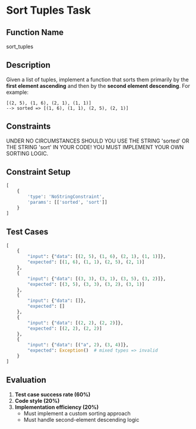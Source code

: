 # Sort Tuples Task

## Function Name
sort_tuples

## Description
Given a list of tuples, implement a function that sorts them primarily by the **first element ascending** and then by the **second element descending**. For example:
```
[(2, 5), (1, 6), (2, 1), (1, 1)]
--> sorted => [(1, 6), (1, 1), (2, 5), (2, 1)]
```

## Constraints
UNDER NO CIRCUMSTANCES SHOULD YOU USE THE STRING 'sorted' OR THE STRING 'sort' IN YOUR CODE! YOU MUST IMPLEMENT YOUR OWN SORTING LOGIC.

## Constraint Setup
```python
[
    {
        'type': 'NoStringConstraint',
        'params': [['sorted', 'sort']]
    }
]
```

## Test Cases
```python
[
    {
        "input": {"data": [(2, 5), (1, 6), (2, 1), (1, 1)]},
        "expected": [(1, 6), (1, 1), (2, 5), (2, 1)]
    },
    {
        "input": {"data": [(3, 3), (3, 1), (3, 5), (3, 2)]},
        "expected": [(3, 5), (3, 3), (3, 2), (3, 1)]
    },
    {
        "input": {"data": []},
        "expected": []
    },
    {
        "input": {"data": [(2, 2), (2, 2)]},
        "expected": [(2, 2), (2, 2)]
    },
    {
        "input": {"data": [("a", 2), (3, 4)]},
        "expected": Exception()  # mixed types => invalid
    }
]
```

## Evaluation
1. **Test case success rate (60%)**
2. **Code style (20%)**
3. **Implementation efficiency (20%)**
   - Must implement a custom sorting approach
   - Must handle second-element descending logic 